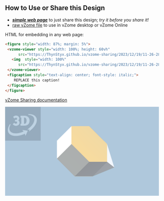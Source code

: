 
## How to Use or Share this Design

 - [***simple web page***](<https://ThynStyx.github.io/vzome-sharing/2023/12/19/11-26-28-J54-Augmented-Hexagonal-Prism-Polygon12/>) to just share this design; *try it before you share it!*
 - [raw vZome file](<https://raw.githubusercontent.com/ThynStyx/vzome-sharing/main/2023/12/19/11-26-28-J54-Augmented-Hexagonal-Prism-Polygon12/J54-Augmented-Hexagonal-Prism-Polygon12.vZome>) to use in vZome desktop or vZome Online
 
 HTML for embedding in any web page:
 ```html
<figure style="width: 87%; margin: 5%">
  <vzome-viewer style="width: 100%; height: 60vh"
       src="https://ThynStyx.github.io/vzome-sharing/2023/12/19/11-26-28-J54-Augmented-Hexagonal-Prism-Polygon12/J54-Augmented-Hexagonal-Prism-Polygon12.vZome" >
    <img  style="width: 100%"
       src="https://ThynStyx.github.io/vzome-sharing/2023/12/19/11-26-28-J54-Augmented-Hexagonal-Prism-Polygon12/J54-Augmented-Hexagonal-Prism-Polygon12.png" >
  </vzome-viewer>
  <figcaption style="text-align: center; font-style: italic;">
     REPLACE this caption!
  </figcaption>
</figure>
 ```

[vZome Sharing documentation](https://vzome.github.io/vzome/sharing.html#how-it-works)

![Image](<J54-Augmented-Hexagonal-Prism-Polygon12.png>)

